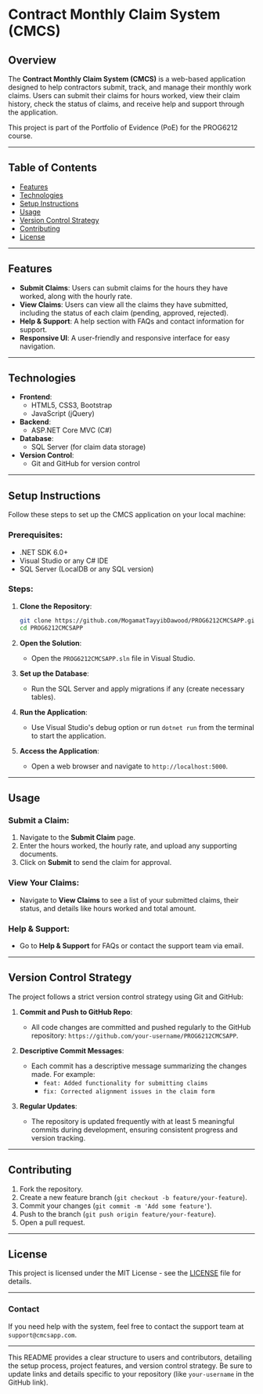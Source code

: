 # Contract Monthly Claim System (CMCS)

## Overview

The **Contract Monthly Claim System (CMCS)** is a web-based application designed to help contractors submit, track, and manage their monthly work claims. Users can submit their claims for hours worked, view their claim history, check the status of claims, and receive help and support through the application.

This project is part of the Portfolio of Evidence (PoE) for the PROG6212 course.

---

## Table of Contents

- [Features](#features)
- [Technologies](#technologies)
- [Setup Instructions](#setup-instructions)
- [Usage](#usage)
- [Version Control Strategy](#version-control-strategy)
- [Contributing](#contributing)
- [License](#license)

---

## Features

- **Submit Claims**: Users can submit claims for the hours they have worked, along with the hourly rate.
- **View Claims**: Users can view all the claims they have submitted, including the status of each claim (pending, approved, rejected).
- **Help & Support**: A help section with FAQs and contact information for support.
- **Responsive UI**: A user-friendly and responsive interface for easy navigation.

---

## Technologies

- **Frontend**:
  - HTML5, CSS3, Bootstrap
  - JavaScript (jQuery)
- **Backend**:
  - ASP.NET Core MVC (C#)
- **Database**:
  - SQL Server (for claim data storage)
- **Version Control**:
  - Git and GitHub for version control

---

## Setup Instructions

Follow these steps to set up the CMCS application on your local machine:

### Prerequisites:

- .NET SDK 6.0+
- Visual Studio or any C# IDE
- SQL Server (LocalDB or any SQL version)

### Steps:

1. **Clone the Repository**:
   ```bash
   git clone https://github.com/MogamatTayyibDawood/PROG6212CMCSAPP.git
   cd PROG6212CMCSAPP
   ```

2. **Open the Solution**:
   - Open the `PROG6212CMCSAPP.sln` file in Visual Studio.

3. **Set up the Database**:
   - Run the SQL Server and apply migrations if any (create necessary tables).

4. **Run the Application**:
   - Use Visual Studio's debug option or run `dotnet run` from the terminal to start the application.

5. **Access the Application**:
   - Open a web browser and navigate to `http://localhost:5000`.

---

## Usage

### Submit a Claim:

1. Navigate to the **Submit Claim** page.
2. Enter the hours worked, the hourly rate, and upload any supporting documents.
3. Click on **Submit** to send the claim for approval.

### View Your Claims:

- Navigate to **View Claims** to see a list of your submitted claims, their status, and details like hours worked and total amount.

### Help & Support:

- Go to **Help & Support** for FAQs or contact the support team via email.

---

## Version Control Strategy

The project follows a strict version control strategy using Git and GitHub:

1. **Commit and Push to GitHub Repo**:
   - All code changes are committed and pushed regularly to the GitHub repository: `https://github.com/your-username/PROG6212CMCSAPP`.

2. **Descriptive Commit Messages**:
   - Each commit has a descriptive message summarizing the changes made. For example:
     - `feat: Added functionality for submitting claims`
     - `fix: Corrected alignment issues in the claim form`

3. **Regular Updates**:
   - The repository is updated frequently with at least 5 meaningful commits during development, ensuring consistent progress and version tracking.

---

## Contributing

1. Fork the repository.
2. Create a new feature branch (`git checkout -b feature/your-feature`).
3. Commit your changes (`git commit -m 'Add some feature'`).
4. Push to the branch (`git push origin feature/your-feature`).
5. Open a pull request.

---

## License

This project is licensed under the MIT License - see the [LICENSE](LICENSE) file for details.

---

### Contact

If you need help with the system, feel free to contact the support team at `support@cmcsapp.com`.

---

This README provides a clear structure to users and contributors, detailing the setup process, project features, and version control strategy. Be sure to update links and details specific to your repository (like `your-username` in the GitHub link).
